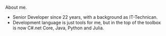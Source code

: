 About me.
- Senior Developer since 22 years, with a background as IT-Technican.
- Development language is just tools for me, but in the top of the toolbox is now C#.net Core, Java, Python and Julia.
